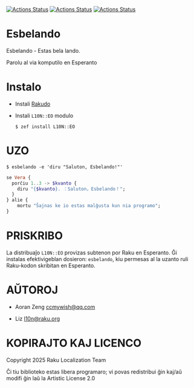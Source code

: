 [![Actions Status](https://github.com/Raku-L10N/EO/actions/workflows/linux.yml/badge.svg)](https://github.com/Raku-L10N/EO/actions) [![Actions Status](https://github.com/Raku-L10N/EO/actions/workflows/macos.yml/badge.svg)](https://github.com/Raku-L10N/EO/actions) [![Actions Status](https://github.com/Raku-L10N/EO/actions/workflows/windows.yml/badge.svg)](https://github.com/Raku-L10N/EO/actions)

Esbelando
=========

Esbelando - Estas bela lando.

Parolu al via komputilo en Esperanto

Instalo
=======

  * Instali [Rakudo](https://rakudo.org)

  * Instali `L10N::EO` modulo

        $ zef install L10N::EO

UZO
===

    $ esbelando -e 'diru "Saluton, Esbelando!"'

```raku
se Vera {
  porĉiu 1..3 -> $kvanto {
    diru "{$kvanto}. ：Saluton，Esbelando！";
  }
} alie {
    mortu "Ŝajnas ke io estas malĝusta kun nia programo";
}
```

PRISKRIBO
=========

La distribuaĵo `L10N::EO` provizas subtenon por Raku en Esperanto. Ĝi instalas efektivigeblan dosieron: `esbelando`, kiu permesas al la uzanto ruli Raku-kodon skribitan en Esperanto.

AŬTOROJ
=======

  * Aoran Zeng <ccmywish@qq.com>

  * Liz <l10n@raku.org>

KOPIRAJTO KAJ LICENCO
=====================

Copyright 2025 Raku Localization Team

Ĉi tiu biblioteko estas libera programaro; vi povas redistribui ĝin kaj/aŭ modifi ĝin laŭ la Artistic License 2.0

